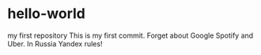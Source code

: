# hello-world
my first repository
This is my first commit. Forget about Google Spotify and Uber. In Russia Yandex rules!
